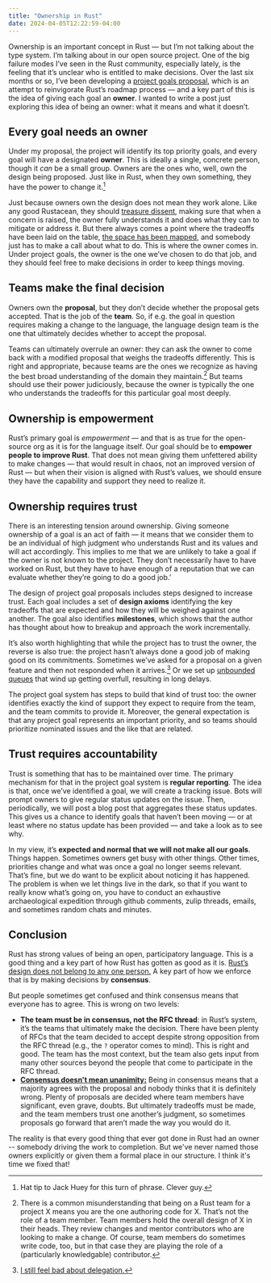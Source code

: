 ```yaml
---
title: "Ownership in Rust"
date: 2024-04-05T12:22:59-04:00
---
```

Ownership is an important concept in Rust — but I’m not talking about the type system. I’m talking about in our open source project. One of the big failure modes I’ve seen in the Rust community, especially lately, is the feeling that it’s unclear who is entitled to make decisions. Over the last six months or so, I’ve been developing a [project goals proposal][pg], which is an attempt to reinvigorate Rust’s roadmap process — and a key part of this is the idea of giving each goal an **owner**. I wanted to write a post just exploring this idea of being an owner: what it means and what it doesn’t.

[pg]: https://hackmd.io/@nikomatsakis/ByFkzn_10

## Every goal needs an owner

Under my proposal, the project will identify its top priority goals, and every goal will have a designated **owner**. This is ideally a single, concrete person, though it *can* be a small group. Owners are the ones who, well, own the design being proposed. Just like in Rust, when they own something, they have the power to change it.[^jh]

[^jh]: Hat tip to Jack Huey for this turn of phrase. Clever guy.

Just because owners own the design does not mean they work alone. Like any good Rustacean, they should [treasure dissent][], making sure that when a concern is raised, the owner fully understands it and does what they can to mitigate or address it. But there always comes a point where the tradeoffs have been laid on the table, [the space has been mapped][aic], and somebody just has to make a call about what to do. This is where the owner comes in. Under project goals, the owner is the one we’ve chosen to do that job, and they should feel free to make decisions in order to keep things moving.

[aic]: https://smallcultfollowing.com/babysteps/blog/2019/04/19/aic-adventures-in-consensus/

[treasure dissent]: https://lang-team.rust-lang.org/decision_process.html?highlight=treasure%20dissent#prioritized-principles-of-rust-team-consensus-decision-making

## Teams make the final decision

Owners own the **proposal**, but they don’t decide whether the proposal gets accepted. That is the job of the **team**. So, if e.g. the goal in question requires making a change to the language, the language design team is the one that ultimately decides whether to accept the proposal. 

Teams can ultimately overrule an owner: they can ask the owner to come back with a modified proposal that weighs the tradeoffs differently. This is right and appropriate, because teams are the ones we recognize as having the best broad understanding of the domain they maintain.[^roleofateam] But teams should use their power judiciously, because the owner is typically the one who understands the tradeoffs for this particular goal most deeply.

[^roleofateam]: There is a common misunderstanding that being on a Rust team for a project X means you are the one authoring code for X. That’s not the role of a team member. Team members hold the overall design of X in their heads. They review changes and mentor contributors who are looking to make a change. Of course, team members do sometimes write code, too, but in that case they are playing the role of a (particularly knowledgable) contributor.

## Ownership is empowerment

Rust’s primary goal is *empowerment* — and that is as true for the open-source org as it is for the language itself. Our goal should be to **empower people to improve Rust**. That does not mean giving them unfettered ability to make changes — that would result in chaos, not an improved version of Rust — but when their vision is aligned with Rust’s values, we should ensure they have the capability and support they need to realize it.

## Ownership requires trust

There is an interesting tension around ownership. Giving someone ownership of a goal is an act of faith — it means that we consider them to be an individual of high judgment who understands Rust and its values and will act accordingly. This implies to me that we are unlikely to take a goal if the owner is not known to the project. They don’t necessarily have to have worked on Rust, but they have to have enough of a reputation that we can evaluate whether they’re going to do a good job.’

The design of project goal proposals includes steps designed to increase trust. Each goal includes a set of **design axioms** identifying the key tradeoffs that are expected and how they will be weighed against one another. The goal also identifies **milestones**, which shows that the author has thought about how to breakup and approach the work incrementally.

It’s also worth highlighting that while the project has to trust the owner, the reverse is also true: the project hasn’t always done a good job of making good on its commitments. Sometimes we’ve asked for a proposal on a given feature and then not responded when it arrives.[^delegation] Or we set up [unbounded queues][uq] that wind up getting overfull, resulting in long delays.

[^delegation]: [I still feel bad about delegation.](https://github.com/rust-lang/rfcs/pull/2393#issuecomment-810421388)

[uq]: https://smallcultfollowing.com/babysteps/blog/2019/07/10/aic-unbounded-queues-and-lang-design/

The project goal system has steps to build that kind of trust too: the owner identifies exactly the kind of support they expect to require from the team, and the team commits to provide it. Moreover, the general expectation is that any project goal represents an important priority, and so teams should prioritize nominated issues and the like that are related.

## Trust requires accountability

Trust is something that has to be maintained over time. The primary mechanism for that in the project goal system is **regular reporting**. The idea is that, once we’ve identified a goal, we will create a tracking issue. Bots will prompt owners to give regular status updates on the issue. Then, periodically, we will post a blog post that aggregates these status updates. This gives us a chance to identify goals that haven’t been moving — or at least where no status update has been provided — and take a look as to see why.

In my view, it’s **expected and normal that we will not make all our goals**. Things happen. Sometimes owners get busy with other things. Other times, priorities change and what was once a goal no longer seems relevant. That’s fine, but we do want to be explicit about noticing it has happened. The problem is when we let things live in the dark, so that if you want to really know what’s going on, you have to conduct an exhaustive archaeological expedition through github comments, zulip threads, emails, and sometimes random chats and minutes.

## Conclusion

Rust has strong values of being an open, participatory language. This is a good thing and a key part of how Rust has gotten as good as it is. [Rust’s design does not belong to any one person.](https://nikomatsakis.github.io/rust-latam-2019/#98) A key part of how we enforce that is by making decisions by **consensus**.

But people sometimes get confused and think consensus means that everyone has to agree. This is wrong on two levels:

* **The team must be in consensus, not the RFC thread**: in Rust’s system, it’s the teams that ultimately make the decision. There have been plenty of RFCs that the team decided to accept despite strong opposition from the RFC thread (e.g., the `?` operator comes to mind). This is right and good. The team has the most context, but the team also gets input from many other sources beyond the people that come to participate in the RFC thread.
* **[Consensus doesn't mean unanimity:][cnotu]** Being in consensus means that a majority agrees with the proposal and nobody thinks that it is definitely wrong. Plenty of proposals are decided where team members have significant, even grave, doubts. But ultimately tradeoffs must be made, and the team members trust one another’s judgment, so sometimes proposals go forward that aren’t made the way you would do it.

[cnotu]: https://lang-team.rust-lang.org/decision_process.html?highlight=consensus%20doesn%27t%20mean%20unanimity#prioritized-principles-of-rust-team-consensus-decision-making

The reality is that every good thing that ever got done in Rust had an owner -- somebody driving the work to completion. But we've never named those owners explicitly or given them a formal place in our structure. I think it's time we fixed that!
